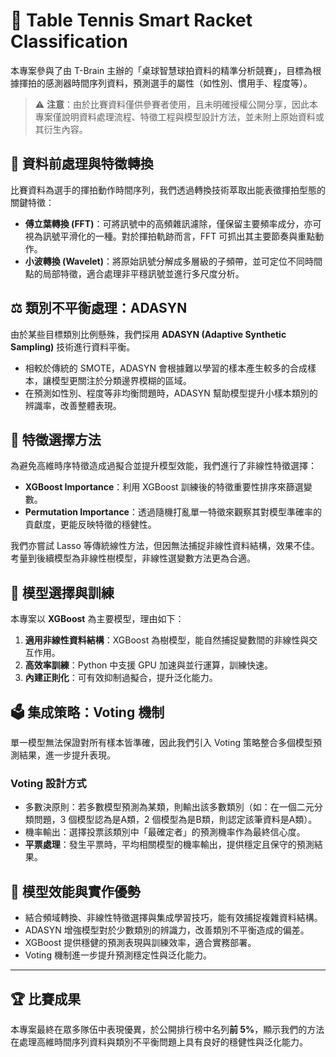 # 🏓 Table Tennis Smart Racket Classification

本專案參與了由 T-Brain 主辦的「桌球智慧球拍資料的精準分析競賽」，目標為根據揮拍的感測器時間序列資料，預測選手的屬性（如性別、慣用手、程度等）。

> ⚠️ **注意**：由於比賽資料僅供參賽者使用，且未明確授權公開分享，因此本專案僅說明資料處理流程、特徵工程與模型設計方法，並未附上原始資料或其衍生內容。

## 🔧 資料前處理與特徵轉換

比賽資料為選手的揮拍動作時間序列，我們透過轉換技術萃取出能表徵揮拍型態的關鍵特徵：

- **傅立葉轉換 (FFT)**：可將訊號中的高頻雜訊濾除，僅保留主要頻率成分，亦可視為訊號平滑化的一種。對於揮拍軌跡而言，FFT 可抓出其主要節奏與重點動作。
- **小波轉換 (Wavelet)**：將原始訊號分解成多層級的子頻帶，並可定位不同時間點的局部特徵，適合處理非平穩訊號並進行多尺度分析。

## ⚖️ 類別不平衡處理：ADASYN

由於某些目標類別比例懸殊，我們採用 **ADASYN (Adaptive Synthetic Sampling)** 技術進行資料平衡。

- 相較於傳統的 SMOTE，ADASYN 會根據難以學習的樣本產生較多的合成樣本，讓模型更關注於分類邊界模糊的區域。
- 在預測如性別、程度等非均衡問題時，ADASYN 幫助模型提升小樣本類別的辨識率，改善整體表現。

## 🧠 特徵選擇方法

為避免高維時序特徵造成過擬合並提升模型效能，我們進行了非線性特徵選擇：

- **XGBoost Importance**：利用 XGBoost 訓練後的特徵重要性排序來篩選變數。
- **Permutation Importance**：透過隨機打亂單一特徵來觀察其對模型準確率的貢獻度，更能反映特徵的穩健性。

我們亦嘗試 Lasso 等傳統線性方法，但因無法捕捉非線性資料結構，效果不佳。考量到後續模型為非線性樹模型，非線性選變數方法更為合適。

## 🤖 模型選擇與訓練

本專案以 **XGBoost** 為主要模型，理由如下：

1. **適用非線性資料結構**：XGBoost 為樹模型，能自然捕捉變數間的非線性與交互作用。
2. **高效率訓練**：Python 中支援 GPU 加速與並行運算，訓練快速。
3. **內建正則化**：可有效抑制過擬合，提升泛化能力。

## 🗳️ 集成策略：Voting 機制

單一模型無法保證對所有樣本皆準確，因此我們引入 Voting 策略整合多個模型預測結果，進一步提升表現。

### Voting 設計方式

- 多數決原則：若多數模型預測為某類，則輸出該多數類別（如：在一個二元分類問題，3 個模型認為是A類，2 個模型為是B類，則認定該筆資料是A類）。
- 機率輸出：選擇投票該類別中「最確定者」的預測機率作為最終信心度。
- **平票處理**：發生平票時，平均相關模型的機率輸出，提供穩定且保守的預測結果。

## 🚀 模型效能與實作優勢

- 結合頻域轉換、非線性特徵選擇與集成學習技巧，能有效捕捉複雜資料結構。
- ADASYN 增強模型對於少數類別的辨識力，改善類別不平衡造成的偏差。
- XGBoost 提供穩健的預測表現與訓練效率，適合實務部署。
- Voting 機制進一步提升預測穩定性與泛化能力。

---
## 🏆 比賽成果

本專案最終在眾多隊伍中表現優異，於公開排行榜中名列**前 5%**，顯示我們的方法在處理高維時間序列資料與類別不平衡問題上具有良好的穩健性與泛化能力。
